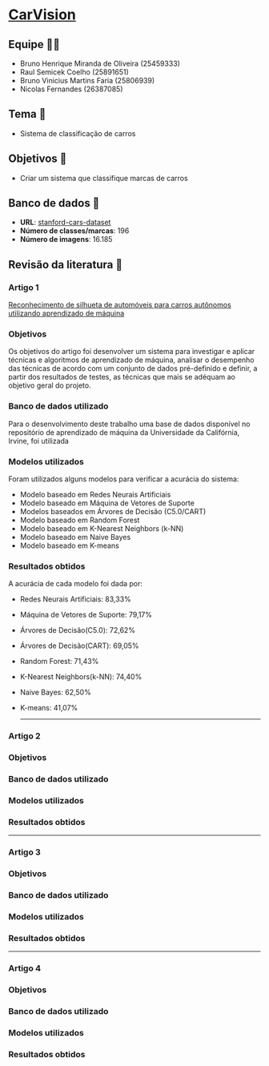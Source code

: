 # [CarVision](https://image-classify.vercel.app/)

## Equipe 👷‍♂️

- Bruno Henrique Miranda de Oliveira (25459333)
- Raul Semicek Coelho (25891651)
- Bruno Vinicius Martins Faria (25806939)
- Nicolas Fernandes (26387085)

## Tema 🚗

- Sistema de classificação de carros

## Objetivos 🎯
- Criar um sistema que classifique marcas de carros

## Banco de dados 📝
- <b>URL</b>: [stanford-cars-dataset](https://www.kaggle.com/datasets/jessicali9530/stanford-cars-dataset)
- <b>Número de classes/marcas</b>: 196
- <b>Número de imagens</b>: 16.185

## Revisão da literatura 📖

### Artigo 1
[Reconhecimento de silhueta de automóveis para carros autônomos utilizando aprendizado de máquina](https://wiki.sj.ifsc.edu.br/images/e/e8/TCC1_Tamara_Arrigoni.pdf)

### Objetivos 
<p>Os objetivos do artigo foi desenvolver um sistema para investigar e aplicar técnicas e algoritmos de aprendizado de máquina, analisar o desempenho das técnicas de acordo com um conjunto de dados pré-definido e definir, a partir dos resultados de testes, as técnicas que mais se adéquam ao objetivo geral do projeto.<p/>

### Banco de dados utilizado
<p>Para o desenvolvimento deste trabalho uma base de dados disponível no repositório de aprendizado de máquina da Universidade da Califórnia, Irvine, foi utilizada<p/>

### Modelos utilizados
Foram utilizados alguns modelos para verificar a acurácia do sistema:
- Modelo baseado em Redes Neurais Artificiais
- Modelo baseado em Máquina de Vetores de Suporte
- Modelos baseados em Árvores de Decisão (C5.0/CART)
- Modelo baseado em Random Forest
- Modelo baseado em K-Nearest Neighbors (k-NN)
- Modelo baseado em Naive Bayes
- Modelo baseado em K-means

### Resultados obtidos
A acurácia de cada modelo foi dada por:
- Redes Neurais Artificiais: 83,33%
- Máquina de Vetores de Suporte: 79,17%
- Árvores de Decisão(C5.0): 72,62%
- Árvores de Decisão(CART): 69,05%
- Random Forest: 71,43%
- K-Nearest Neighbors(k-NN): 74,40%
- Naive Bayes: 62,50%
- K-means: 41,07%

  <hr>

### Artigo 2

### Objetivos 

### Banco de dados utilizado

### Modelos utilizados

### Resultados obtidos

<hr>

### Artigo 3

### Objetivos 

### Banco de dados utilizado

### Modelos utilizados

### Resultados obtidos

<hr>

### Artigo 4

### Objetivos 

### Banco de dados utilizado

### Modelos utilizados

### Resultados obtidos
